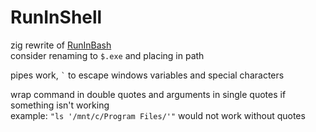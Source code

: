 # RunInShell
zig rewrite of [RunInBash](https://github.com/neosmart/RunInBash)\
consider renaming to `$.exe` and placing in path

pipes work, `` ` `` to escape windows variables and special characters

wrap command in double quotes and arguments in single quotes if something isn't working\
example: `"ls '/mnt/c/Program Files/'"` would not work without quotes

